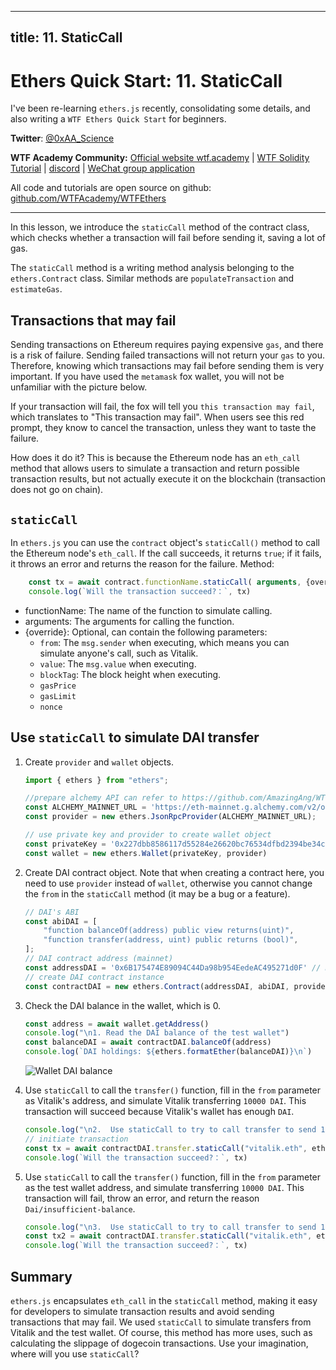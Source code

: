 
---
title: 11. StaticCall
---

# Ethers Quick Start: 11. StaticCall

I've been re-learning `ethers.js` recently, consolidating some details, and also writing a `WTF Ethers Quick Start` for beginners.

**Twitter**: [@0xAA_Science](https://twitter.com/0xAA_Science)

**WTF Academy Community:** [Official website wtf.academy](https://wtf.academy) | [WTF Solidity Tutorial](https://github.com/AmazingAng/WTFSolidity) | [discord](https://discord.gg/5akcruXrsk) | [WeChat group application](https://docs.google.com/forms/d/e/1FAIpQLSe4KGT8Sh6sJ7hedQRuIYirOoZK_85miz3dw7vA1-YjodgJ-A/viewform?usp=sf_link)

All code and tutorials are open source on github: [github.com/WTFAcademy/WTFEthers](https://github.com/WTFAcademy/WTFEthers)

-----

In this lesson, we introduce the `staticCall` method of the contract class, which checks whether a transaction will fail before sending it, saving a lot of gas.

The `staticCall` method is a writing method analysis belonging to the ```ethers.Contract``` class. Similar methods are `populateTransaction` and `estimateGas`.

## Transactions that may fail

Sending transactions on Ethereum requires paying expensive `gas`, and there is a risk of failure. Sending failed transactions will not return your `gas` to you. Therefore, knowing which transactions may fail before sending them is very important. If you have used the `metamask` fox wallet, you will not be unfamiliar with the picture below.

If your transaction will fail, the fox will tell you `this transaction may fail`, which translates to "This transaction may fail". When users see this red prompt, they know to cancel the transaction, unless they want to taste the failure.

How does it do it? This is because the Ethereum node has an `eth_call` method that allows users to simulate a transaction and return possible transaction results, but not actually execute it on the blockchain (transaction does not go on chain).

## `staticCall`

In `ethers.js` you can use the `contract` object's `staticCall()` method to call the Ethereum node's `eth_call`. If the call succeeds, it returns `true`; if it fails, it throws an error and returns the reason for the failure. Method:

```js
    const tx = await contract.functionName.staticCall( arguments, {override})
    console.log(`Will the transaction succeed?：`, tx)
```

- functionName: The name of the function to simulate calling.
- arguments: The arguments for calling the function.
- {override}: Optional, can contain the following parameters:
    - `from`: The `msg.sender` when executing, which means you can simulate anyone's call, such as Vitalik.
    - `value`: The `msg.value` when executing.
    - `blockTag`: The block height when executing.
    - `gasPrice`
    - `gasLimit`
    - `nonce`

## Use `staticCall` to simulate DAI transfer

1. Create `provider` and `wallet` objects.
    ```js
    import { ethers } from "ethers";

    //prepare alchemy API can refer to https://github.com/AmazingAng/WTFSolidity/blob/main/Topics/Tools/TOOL04_Alchemy/readme.md 
    const ALCHEMY_MAINNET_URL = 'https://eth-mainnet.g.alchemy.com/v2/oKmOQKbneVkxgHZfibs-iFhIlIAl6HDN';
    const provider = new ethers.JsonRpcProvider(ALCHEMY_MAINNET_URL);

    // use private key and provider to create wallet object
    const privateKey = '0x227dbb8586117d55284e26620bc76534dfbd2394be34cf4a09cb775d593b6f2b'
    const wallet = new ethers.Wallet(privateKey, provider)
    ```

2. Create DAI contract object. Note that when creating a contract here, you need to use `provider` instead of `wallet`, otherwise you cannot change the `from` in the `staticCall` method (it may be a bug or a feature).

    ```js
    // DAI's ABI
    const abiDAI = [
        "function balanceOf(address) public view returns(uint)",
        "function transfer(address, uint) public returns (bool)",
    ];
    // DAI contract address (mainnet)
    const addressDAI = '0x6B175474E89094C44Da98b954EedeAC495271d0F' // DAI Contract
    // create DAI contract instance
    const contractDAI = new ethers.Contract(addressDAI, abiDAI, provider)
    ```

3. Check the DAI balance in the wallet, which is 0.

    ```js
    const address = await wallet.getAddress()
    console.log("\n1. Read the DAI balance of the test wallet")
    const balanceDAI = await contractDAI.balanceOf(address)
    console.log(`DAI holdings: ${ethers.formatEther(balanceDAI)}\n`)
    ```
    ![Wallet DAI balance](img/11-2.png)

4. Use `staticCall` to call the `transfer()` function, fill in the `from` parameter as Vitalik's address, and simulate Vitalik transferring `10000 DAI`. This transaction will succeed because Vitalik's wallet has enough `DAI`.

    ```js
    console.log("\n2.  Use staticCall to try to call transfer to send 1 DAI, msg.sender is Vitalik's address")
    // initiate transaction
    const tx = await contractDAI.transfer.staticCall("vitalik.eth", ethers.parseEther("10000"), {from: "vitalik.eth"})
    console.log(`Will the transaction succeed?：`, tx)
    ```
4. Use `staticCall` to call the `transfer()` function, fill in the `from` parameter as the test wallet address, and simulate transferring `10000 DAI`. This transaction will fail, throw an error, and return the reason `Dai/insufficient-balance`.

    ```js
    console.log("\n3.  Use staticCall to try to call transfer to send 1 DAI, msg.sender is test wallet address")
    const tx2 = await contractDAI.transfer.staticCall("vitalik.eth", ethers.parseEther("10000"), {from: address})
    console.log(`Will the transaction succeed?：`, tx)
    ```
## Summary
`ethers.js` encapsulates `eth_call` in the `staticCall` method, making it easy for developers to simulate transaction results and avoid sending transactions that may fail. We used `staticCall` to simulate transfers from Vitalik and the test wallet. Of course, this method has more uses, such as calculating the slippage of dogecoin transactions. Use your imagination, where will you use `staticCall`?

